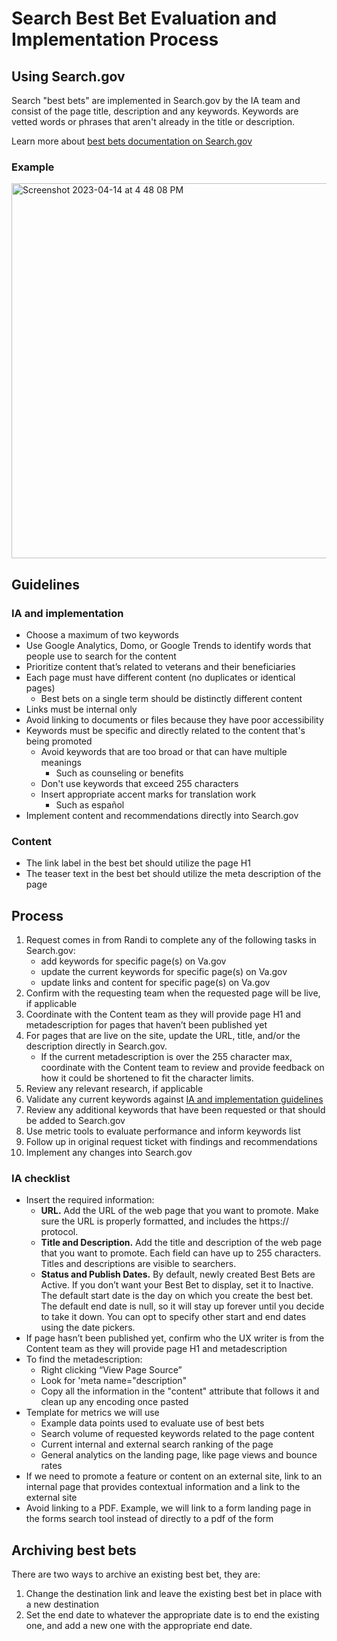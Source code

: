 # Search Best Bet Evaluation and Implementation Process
## Using Search.gov
Search "best bets" are implemented in Search.gov by the IA team and consist of the page title, description and any keywords. Keywords are vetted words or phrases that aren't already in the title or description.

Learn more about [best bets documentation on Search.gov](https://search.gov/admin-center/content/best-bets.html)

### Example
<img width="600" alt="Screenshot 2023-04-14 at 4 48 08 PM" src="https://user-images.githubusercontent.com/122128479/232160689-fe907ffe-28e2-41af-be6f-1ab0f6f13955.png">

## Guidelines
### IA and implementation
- Choose a maximum of two keywords
- Use Google Analytics, Domo, or Google Trends to identify words that people use to search for the content
- Prioritize content that’s related to veterans and their beneficiaries
- Each page must have different content (no duplicates or identical pages)
   - Best bets on a single term should be distinctly different content
- Links must be internal only
- Avoid linking to documents or files because they have poor accessibility
- Keywords must be specific and directly related to the content that's being promoted
   - Avoid keywords that are too broad or that can have multiple meanings
     - Such as counseling or benefits
   - Don't use keywords that exceed 255 characters
   - Insert appropriate accent marks for translation work
     - Such as español
- Implement content and recommendations directly into Search.gov

### Content
- The link label in the best bet should utilize the page H1
- The teaser text in the best bet should utilize the meta description of the page

## Process
1. Request comes in from Randi to complete any of the following tasks in Search.gov:
   - add keywords for specific page(s) on Va.gov
   - update the current keywords for specific page(s) on Va.gov
   - update links and content for specific page(s) on Va.gov
2. Confirm with the requesting team when the requested page will be live, if applicable
3. Coordinate with the Content team as they will provide page H1 and metadescription for pages that haven’t been published yet
4. For pages that are live on the site, update the URL, title, and/or the description directly in Search.gov.
   - If the current metadescription is over the 255 character max, coordinate with the Content team to review and provide feedback on how it could be shortened to fit the character limits.
5. Review any relevant research, if applicable
6. Validate any current keywords against [IA and implementation guidelines](https://github.com/department-of-veterans-affairs/va.gov-team/blob/master/products/information-architecture/process/search-best-bets-process.md#ia-and-implementation)
7. Review any additional keywords that have been requested or that should be added to Search.gov
8. Use metric tools to evaluate performance and inform keywords list
9. Follow up in original request ticket with findings and recommendations
10. Implement any changes into Search.gov

### IA checklist
- Insert the required information:
    - **URL.** Add the URL of the web page that you want to promote. Make sure the URL is properly formatted, and includes the https:// protocol.
    - **Title and Description.** Add the title and description of the web page that you want to promote. Each field can have up to 255 characters. 
    Titles and descriptions are visible to searchers.
    - **Status and Publish Dates.** By default, newly created Best Bets are Active. If you don’t want your Best Bet to display, set it to Inactive. The default start date is the day on which you create the best bet. The default end date is null, so it will stay up forever until you decide to take it down. You can opt to specify other start and end dates using the date pickers.
- If page hasn’t been published yet, confirm who the UX writer is from the Content team as they will provide page H1 and metadescription
- To find the metadescription:
    - Right clicking “View Page Source”
    - Look for 'meta name="description"
    - Copy all the information in the "content" attribute that follows it and clean up any encoding once pasted
- Template for metrics we will use
   - Example data points used to evaluate use of best bets
   - Search volume of requested keywords related to the page content
   - Current internal and external search ranking of the page
   - General analytics on the landing page, like page views and bounce rates
- If we need to promote a feature or content on an external site, link to an internal page that provides contextual information and a link to the external site
- Avoid linking to a PDF. Example, we will link to a form landing page in the forms search tool instead of directly to a pdf of the form

## Archiving best bets
There are two ways to archive an existing best bet, they are:
1. Change the destination link and leave the existing best bet in place with a new destination
2. Set the end date to whatever the appropriate date is to end the existing one, and add a new one with the appropriate end date.
